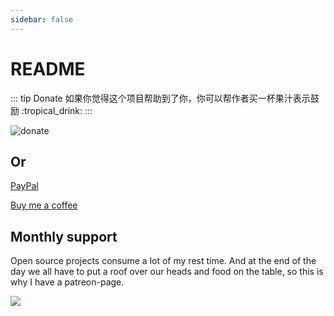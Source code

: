 ```yaml
---
sidebar: false
---
```


# README

::: tip Donate 如果你觉得这个项目帮助到了你，你可以帮作者买一杯果汁表示鼓励 :tropical\_drink: :::

![donate](https://wpimg.wallstcn.com/bd273f0d-83a0-4ef2-92e1-9ac8ed3746b9.png)

## Or

[PayPal](https://www.paypal.me/panfree23)

[Buy me a coffee](https://www.buymeacoffee.com/Pan)

## Monthly support

Open source projects consume a lot of my rest time. And at the end of the day we all have to put a roof over our heads and food on the table, so this is why I have a patreon-page.

 [![](https://c5.patreon.com/external/logo/become_a_patron_button@2x.png)](https://www.patreon.com/panjiachen)

